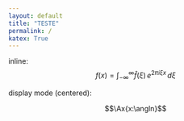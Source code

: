 ```yaml
---
layout: default
title: "TESTE"
permalink: /
katex: True
---
```

inline: $$f(x) = \int_{-\infty}^\infty \hat f(\xi)\,e^{2 \pi i \xi x} \,d\xi$$

display mode (centered):

$$\Ax{x:\angln}$$
